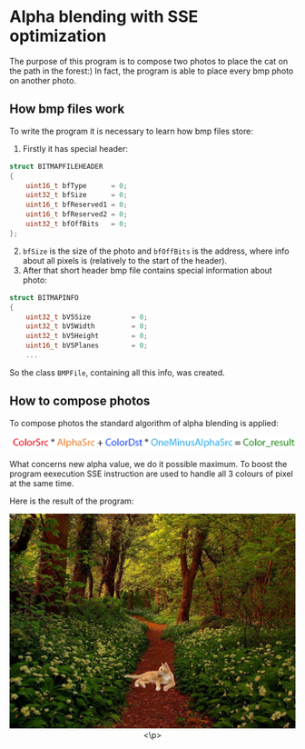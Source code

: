 # Alpha blending with SSE optimization

The purpose of this program is to compose two photos to place the cat on the path in the forest:)
In fact, the program is able to place every bmp photo on another photo.

## How bmp files work
To write the program it is necessary to learn how bmp files store:
1. Firstly it has special header:
```C++
struct BITMAPFILEHEADER
{
    uint16_t bfType      = 0;
    uint32_t bfSize      = 0;
    uint16_t bfReserved1 = 0;
    uint16_t bfReserved2 = 0;
    uint32_t bfOffBits   = 0;
};
```
2. `bfSize` is the size of the photo and `bfOffBits` is the address, where info about all pixels is (relatively to the start of the header).
3. After that short header bmp file contains special information about photo:
```C++
struct BITMAPINFO
{
    uint32_t bV5Size          = 0;
    uint32_t bV5Width         = 0;
    uint32_t bV5Height        = 0;
    uint16_t bV5Planes        = 0;
    ...
```

So the class `BMPFile`, containing all this info, was created.

## How to compose photos

To compose photos the standard algorithm of alpha blending is applied: 

<img src="Photos//Scheme.png" alt="drawing" width="600"/>

What concerns new alpha value, we do it possible maximum. To boost the program eexecution SSE instruction are used to handle all 3 colours of pixel at the same time.

Here is the result of the program:

<p align="center">
    <img src="Photos//composed.jpg" alt="drawing" width="600"/>
<\p>

